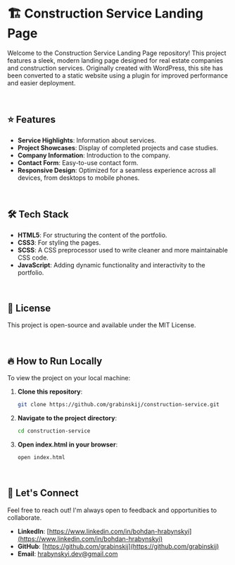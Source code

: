 # 🏗️ Construction Service Landing Page

Welcome to the Construction Service Landing Page repository! This project features a sleek, modern landing page designed for real estate companies and construction services. Originally created with WordPress, this site has been converted to a static website using a plugin for improved performance and easier deployment.

<br>

## ⭐ Features

- **Service Highlights**: Information about services.
- **Project Showcases**: Display of completed projects and case studies.
- **Company Information**: Introduction to the company.
- **Contact Form**: Easy-to-use contact form.
- **Responsive Design**: Optimized for a seamless experience across all devices, from desktops to mobile phones.

<br>

## 🛠️ Tech Stack

- **HTML5**: For structuring the content of the portfolio.
- **CSS3**: For styling the pages.
- **SCSS**: A CSS preprocessor used to write cleaner and more maintainable CSS code.
- **JavaScript**: Adding dynamic functionality and interactivity to the portfolio.

<br>

## 📝 License

This project is open-source and available under the MIT License.

<br>

## 🔥 How to Run Locally

To view the project on your local machine:

1. **Clone this repository**:
   ```bash
   git clone https://github.com/grabinskij/construction-service.git

2. **Navigate to the project directory**:
   ```bash
   cd construction-service

3. **Open index.html in your browser**:
   ```bash
   open index.html

<br>

## 🤝 Let's Connect

Feel free to reach out! I'm always open to feedback and opportunities to collaborate.
- **LinkedIn**: [https://www.linkedin.com/in/bohdan-hrabynskyi](https://www.linkedin.com/in/bohdan-hrabynskyi)
- **GitHub**: [https://github.com/grabinskij](https://github.com/grabinskij)
- **Email**: [hrabynskyi.dev@gmail.com](mailto:hrabynskyi.dev@gmail.com)





